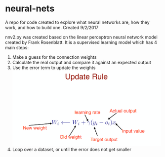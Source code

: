 # neural-nets

A repo for code created to explore what neural networks are, how they work, and how to build one. 
Created 9/2/2017

nnv2.py was created based on the linear perceptron neural network model created by Frank Rosenblatt. It is a supervised learning model which has 4 main steps:
1. Make a guess for the connection weights
2. Calculate the real output and compare it against an expected output
3. Use the error term to update the weights
![alt text](/updaterule.png)
4. Loop over a dataset, or until the error does not get smaller
